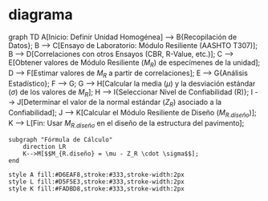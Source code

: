 # diagrama

graph TD
    A[Inicio: Definir Unidad Homogénea] --> B{Recopilación de Datos};
    B --> C[Ensayo de Laboratorio: Módulo Resiliente (AASHTO T307)];
    B --> D[Correlaciones con otros Ensayos (CBR, R-Value, etc.)];
    C --> E[Obtener valores de Módulo Resiliente ($M_R$) de especímenes de la unidad];
    D --> F[Estimar valores de $M_R$ a partir de correlaciones];
    E --> G{Análisis Estadístico};
    F --> G;
    G --> H[Calcular la media ($\mu$) y la desviación estándar ($\sigma$) de los valores de $M_R$];
    H --> I{Seleccionar Nivel de Confiabilidad (R)};
    I --> J[Determinar el valor de la normal estándar ($Z_R$) asociado a la Confiabilidad];
    J --> K[Calcular el Módulo Resiliente de Diseño ($M_{R.diseño}$)];
    K --> L[Fin: Usar $M_{R.diseño}$ en el diseño de la estructura del pavimento];

    subgraph "Fórmula de Cálculo"
        direction LR
        K-->M[$$M_{R.diseño} = \mu - Z_R \cdot \sigma$$];
    end

    style A fill:#D6EAF8,stroke:#333,stroke-width:2px
    style L fill:#D5F5E3,stroke:#333,stroke-width:2px
    style K fill:#FADBD8,stroke:#333,stroke-width:2px
